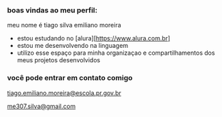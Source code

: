 ### boas vindas ao meu perfil: 

meu nome é tiago silva emiliano moreira

- estou estudando no [alura][https://www.alura.com.br]
- estou me desenvolvendo na linguagem 
- utilizo esse espaço para minha organizaçao e compartilhamentos dos meus projetos desenvolvidos

### você pode entrar em contato comigo

tiago.emiliano.moreira@escola.pr.gov.br

me307.silva@gmail.com


